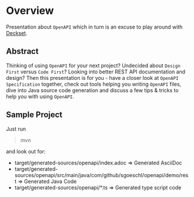 # Overview

Presentation about `OpenAPI` which in turn is an excuse to play around with [Deckset](https://www.deckset.com).

## Abstract

Thinking of using `OpenAPI` for your next project? Undecided about `Design First` versus `Code First`? Looking into better REST API documentation and design? Then this presentation is for you - have a closer look at `OpenAPI Specification` together, check out tools helping you writing `OpenAPI` files, dive into Java source code generation and discuss a few tips & tricks to help you with using `OpenAPI`.

## Sample Project

Just run

> mvn

and look out for:

* target/generated-sources/openapi/index.adoc => Generated AsciiDoc
* target/generated-sources/openapi/src/main/java/com/github/sgoeschl/openapi/demo/rest => Generated Java Code
* target/generated-sources/openapi/*.ts => Generated type script code
